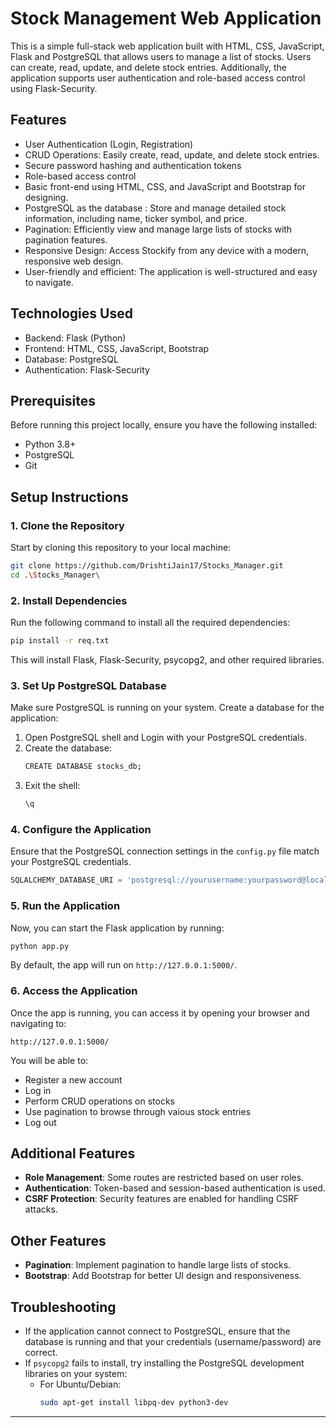 # Stock Management Web Application

This is a simple full-stack web application built with HTML, CSS, JavaScript, Flask and PostgreSQL that allows users to manage a list of stocks. Users can create, read, update, and delete stock entries. Additionally, the application supports user authentication and role-based access control using Flask-Security.

## Features
- User Authentication (Login, Registration)
- CRUD Operations: Easily create, read, update, and delete stock entries.
- Secure password hashing and authentication tokens
- Role-based access control
- Basic front-end using HTML, CSS, and JavaScript and Bootstrap for designing.
- PostgreSQL as the database : Store and manage detailed stock information, including name, ticker symbol, and price.
- Pagination: Efficiently view and manage large lists of stocks with pagination features.
- Responsive Design: Access Stockify from any device with a modern, responsive web design.
- User-friendly and efficient: The application is well-structured and easy to navigate.

## Technologies Used
- Backend: Flask (Python)
- Frontend: HTML, CSS, JavaScript, Bootstrap
- Database: PostgreSQL
- Authentication: Flask-Security

## Prerequisites

Before running this project locally, ensure you have the following installed:
- Python 3.8+
- PostgreSQL
- Git

## Setup Instructions

### 1. Clone the Repository

Start by cloning this repository to your local machine:

```bash
git clone https://github.com/DrishtiJain17/Stocks_Manager.git
cd .\Stocks_Manager\
```


### 2. Install Dependencies

Run the following command to install all the required dependencies:

```bash
pip install -r req.txt
```

This will install Flask, Flask-Security, psycopg2, and other required libraries.

### 3. Set Up PostgreSQL Database

Make sure PostgreSQL is running on your system. Create a database for the application:

1. Open PostgreSQL shell and Login with your PostgreSQL credentials.
2. Create the database:
   ```bash
   CREATE DATABASE stocks_db;
   ```
3. Exit the shell:
   ```bash
   \q
   ```

### 4. Configure the Application

Ensure that the PostgreSQL connection settings in the `config.py` file match your PostgreSQL credentials.

```python
SQLALCHEMY_DATABASE_URI = 'postgresql://yourusername:yourpassword@localhost/stocks_db'
```


### 5. Run the Application

Now, you can start the Flask application by running:

```bash
python app.py
```

By default, the app will run on `http://127.0.0.1:5000/`.

### 6. Access the Application

Once the app is running, you can access it by opening your browser and navigating to:

```
http://127.0.0.1:5000/
```

You will be able to:
- Register a new account
- Log in
- Perform CRUD operations on stocks
- Use pagination to browse through vaious stock entries
- Log out

## Additional Features

- **Role Management**: Some routes are restricted based on user roles.
- **Authentication**: Token-based and session-based authentication is used.
- **CSRF Protection**: Security features are enabled for handling CSRF attacks.

## Other Features
- **Pagination**: Implement pagination to handle large lists of stocks.
- **Bootstrap**: Add Bootstrap for better UI design and responsiveness.

## Troubleshooting

- If the application cannot connect to PostgreSQL, ensure that the database is running and that your credentials (username/password) are correct.
- If `psycopg2` fails to install, try installing the PostgreSQL development libraries on your system:
  - For Ubuntu/Debian:
    ```bash
    sudo apt-get install libpq-dev python3-dev
    ```

---
